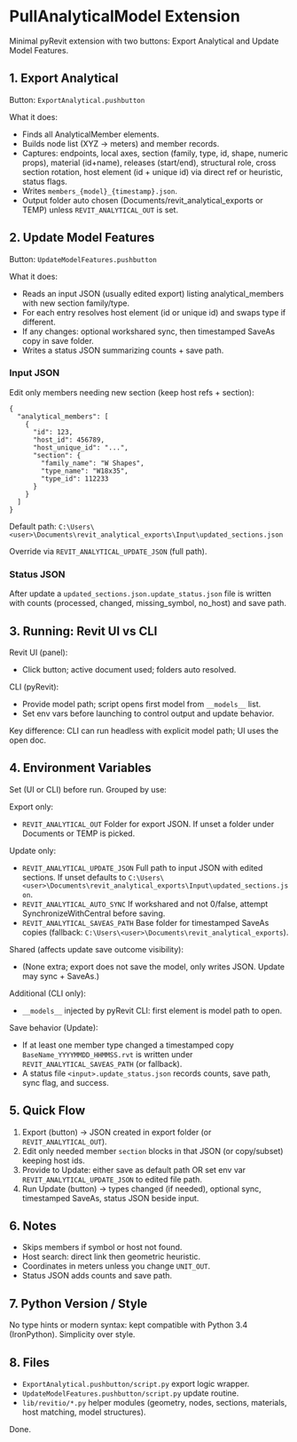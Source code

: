 # PullAnalyticalModel Extension

Minimal pyRevit extension with two buttons: Export Analytical and Update Model Features.

## 1. Export Analytical
Button: `ExportAnalytical.pushbutton`

What it does:
- Finds all AnalyticalMember elements.
- Builds node list (XYZ -> meters) and member records.
- Captures: endpoints, local axes, section (family, type, id, shape, numeric props), material (id+name), releases (start/end), structural role, cross section rotation, host element (id + unique id) via direct ref or heuristic, status flags.
- Writes `members_{model}_{timestamp}.json`.
- Output folder auto chosen (Documents/revit_analytical_exports or TEMP) unless `REVIT_ANALYTICAL_OUT` is set.

## 2. Update Model Features
Button: `UpdateModelFeatures.pushbutton`

What it does:
- Reads an input JSON (usually edited export) listing analytical_members with new section family/type.
- For each entry resolves host element (id or unique id) and swaps type if different.
- If any changes: optional workshared sync, then timestamped SaveAs copy in save folder.
- Writes a status JSON summarizing counts + save path.

### Input JSON
Edit only members needing new section (keep host refs + section):
```
{
  "analytical_members": [
    {
      "id": 123,
      "host_id": 456789,
      "host_unique_id": "...",
      "section": {
        "family_name": "W Shapes",
        "type_name": "W18x35",
        "type_id": 112233
      }
    }
  ]
}
```
Default path:
`C:\Users\<user>\Documents\revit_analytical_exports\Input\updated_sections.json`

Override via `REVIT_ANALYTICAL_UPDATE_JSON` (full path).

### Status JSON
After update a `updated_sections.json.update_status.json` file is written with counts (processed, changed, missing_symbol, no_host) and save path.

## 3. Running: Revit UI vs CLI
Revit UI (panel):
- Click button; active document used; folders auto resolved.

CLI (pyRevit):
- Provide model path; script opens first model from `__models__` list.
- Set env vars before launching to control output and update behavior.

Key difference: CLI can run headless with explicit model path; UI uses the open doc.

## 4. Environment Variables
Set (UI or CLI) before run. Grouped by use:

Export only:
- `REVIT_ANALYTICAL_OUT`  Folder for export JSON. If unset a folder under Documents or TEMP is picked.

Update only:
- `REVIT_ANALYTICAL_UPDATE_JSON`  Full path to input JSON with edited sections. If unset defaults to `C:\Users\<user>\Documents\revit_analytical_exports\Input\updated_sections.json`.
- `REVIT_ANALYTICAL_AUTO_SYNC`  If workshared and not 0/false, attempt SynchronizeWithCentral before saving.
- `REVIT_ANALYTICAL_SAVEAS_PATH`  Base folder for timestamped SaveAs copies (fallback: `C:\Users\<user>\Documents\revit_analytical_exports`).

Shared (affects update save outcome visibility):
- (None extra; export does not save the model, only writes JSON. Update may sync + SaveAs.)

Additional (CLI only):
- `__models__` injected by pyRevit CLI: first element is model path to open.

Save behavior (Update):
- If at least one member type changed a timestamped copy `BaseName_YYYYMMDD_HHMMSS.rvt` is written under `REVIT_ANALYTICAL_SAVEAS_PATH` (or fallback).
- A status file `<input>.update_status.json` records counts, save path, sync flag, and success.

## 5. Quick Flow
1. Export (button) -> JSON created in export folder (or `REVIT_ANALYTICAL_OUT`).
2. Edit only needed member `section` blocks in that JSON (or copy/subset) keeping host ids.
3. Provide to Update: either save as default path OR set env var `REVIT_ANALYTICAL_UPDATE_JSON` to edited file path.
4. Run Update (button) -> types changed (if needed), optional sync, timestamped SaveAs, status JSON beside input.

## 6. Notes
- Skips members if symbol or host not found.
- Host search: direct link then geometric heuristic.
- Coordinates in meters unless you change `UNIT_OUT`.
- Status JSON adds counts and save path.

## 7. Python Version / Style
No type hints or modern syntax: kept compatible with Python 3.4 (IronPython). Simplicity over style.

## 8. Files
- `ExportAnalytical.pushbutton/script.py` export logic wrapper.
- `UpdateModelFeatures.pushbutton/script.py` update routine.
- `lib/revitio/*.py` helper modules (geometry, nodes, sections, materials, host matching, model structures).

Done.

